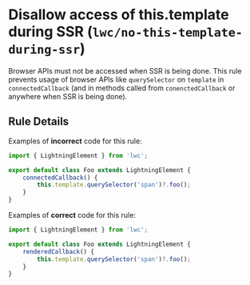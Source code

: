# Disallow access of this.template during SSR (`lwc/no-this-template-during-ssr`)

Browser APIs must not be accessed when SSR is being done. This rule prevents usage of browser APIs like `querySelector`
on `template` in `connectedCallback` (and in methods called from `conenctedCallback` or anywhere when SSR is being done).

## Rule Details

Examples of **incorrect** code for this rule:

```js
import { LightningElement } from 'lwc';

export default class Foo extends LightningElement {
    connectedCallback() {
        this.template.querySelector('span')?.foo();
    }
}
```

Examples of **correct** code for this rule:

```js
import { LightningElement } from 'lwc';

export default class Foo extends LightningElement {
    renderedCallback() {
        this.template.querySelector('span')?.foo();
    }
}
```
